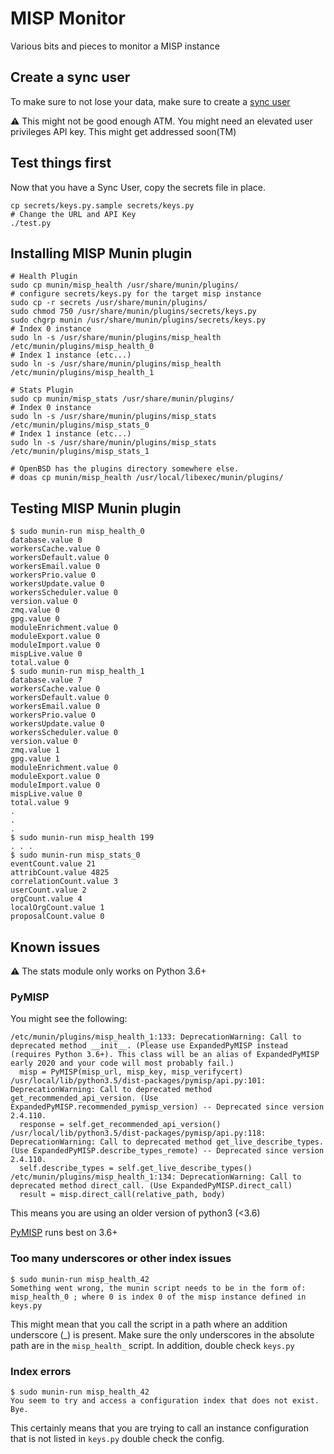 # MISP Monitor

Various bits and pieces to monitor a MISP instance

## Create a sync user

To make sure to not lose your data, make sure to create a [sync user](https://www.circl.lu/doc/misp/GLOSSARY.html#sync-user)

:warning: This might not be good enough ATM. You might need an elevated user privileges API key. This might get addressed soon(TM)

## Test things first

Now that you have a Sync User, copy the secrets file in place.

```
cp secrets/keys.py.sample secrets/keys.py
# Change the URL and API Key
./test.py
```

## Installing MISP Munin plugin

```
# Health Plugin
sudo cp munin/misp_health /usr/share/munin/plugins/
# configure secrets/keys.py for the target misp instance
sudo cp -r secrets /usr/share/munin/plugins/
sudo chmod 750 /usr/share/munin/plugins/secrets/keys.py
sudo chgrp munin /usr/share/munin/plugins/secrets/keys.py
# Index 0 instance
sudo ln -s /usr/share/munin/plugins/misp_health /etc/munin/plugins/misp_health_0
# Index 1 instance (etc...)
sudo ln -s /usr/share/munin/plugins/misp_health /etc/munin/plugins/misp_health_1

# Stats Plugin
sudo cp munin/misp_stats /usr/share/munin/plugins/
# Index 0 instance
sudo ln -s /usr/share/munin/plugins/misp_stats /etc/munin/plugins/misp_stats_0
# Index 1 instance (etc...)
sudo ln -s /usr/share/munin/plugins/misp_stats /etc/munin/plugins/misp_stats_1

# OpenBSD has the plugins directory somewhere else.
# doas cp munin/misp_health /usr/local/libexec/munin/plugins/
```

## Testing MISP Munin plugin

```
$ sudo munin-run misp_health_0
database.value 0
workersCache.value 0
workersDefault.value 0
workersEmail.value 0
workersPrio.value 0
workersUpdate.value 0
workersScheduler.value 0
version.value 0
zmq.value 0
gpg.value 0
moduleEnrichment.value 0
moduleExport.value 0
moduleImport.value 0
mispLive.value 0
total.value 0
$ sudo munin-run misp_health_1
database.value 7
workersCache.value 0
workersDefault.value 0
workersEmail.value 0
workersPrio.value 0
workersUpdate.value 0
workersScheduler.value 0
version.value 0
zmq.value 1
gpg.value 1
moduleEnrichment.value 0
moduleExport.value 0
moduleImport.value 0
mispLive.value 0
total.value 9
.
.
.
$ sudo munin-run misp_health 199
. . .
$ sudo munin-run misp_stats_0
eventCount.value 21
attribCount.value 4825
correlationCount.value 3
userCount.value 2
orgCount.value 4
localOrgCount.value 1
proposalCount.value 0
```

## Known issues

:warning: The stats module only works on Python 3.6+

### PyMISP

You might see the following:

```
/etc/munin/plugins/misp_health_1:133: DeprecationWarning: Call to deprecated method __init__. (Please use ExpandedPyMISP instead (requires Python 3.6+). This class will be an alias of ExpandedPyMISP early 2020 and your code will most probably fail.)
  misp = PyMISP(misp_url, misp_key, misp_verifycert)
/usr/local/lib/python3.5/dist-packages/pymisp/api.py:101: DeprecationWarning: Call to deprecated method get_recommended_api_version. (Use ExpandedPyMISP.recommended_pymisp_version) -- Deprecated since version 2.4.110.
  response = self.get_recommended_api_version()
/usr/local/lib/python3.5/dist-packages/pymisp/api.py:118: DeprecationWarning: Call to deprecated method get_live_describe_types. (Use ExpandedPyMISP.describe_types_remote) -- Deprecated since version 2.4.110.
  self.describe_types = self.get_live_describe_types()
/etc/munin/plugins/misp_health_1:134: DeprecationWarning: Call to deprecated method direct_call. (Use ExpandedPyMISP.direct_call)
  result = misp.direct_call(relative_path, body)
```


This means you are using an older version of python3 (<3.6)

[PyMISP](https://github.com/MISP/PyMISP) runs best on 3.6+

### Too many underscores or other index issues

```
$ sudo munin-run misp_health_42
Something went wrong, the munin script needs to be in the form of: misp_health_0 ; where 0 is index 0 of the misp instance defined in keys.py
```

This might mean that you call the script in a path where an addition underscore (_) is present.
Make sure the only underscores in the absolute path are in the `misp_health_` script.
In addition, double check `keys.py`

### Index errors

```
$ sudo munin-run misp_health_42
You seem to try and access a configuration index that does not exist. Bye.
```

This certainly means that you are trying to call an instance configuration that is not listed in `keys.py` double check the config.



